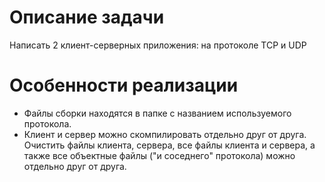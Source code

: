 # Описание задачи

Написать 2 клиент-серверных приложения: на протоколе TCP и UDP

# Особенности реализации

- Файлы сборки находятся в папке с названием используемого протокола.
- Клиент и сервер можно скомпилировать отдельно друг от друга. Очистить файлы клиента, сервера, все файлы клиента и сервера, а также все объектные файлы ("и соседнего" протокола) можно отдельно друг от друга.